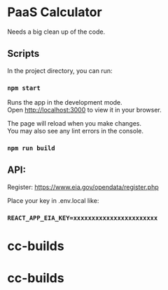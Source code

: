 # PaaS Calculator

Needs a big clean up of the code.

## Scripts

In the project directory, you can run:

### `npm start`

Runs the app in the development mode.\
Open [http://localhost:3000](http://localhost:3000) to view it in your browser.

The page will reload when you make changes.\
You may also see any lint errors in the console.

### `npm run build`

## API:

Register: https://www.eia.gov/opendata/register.php

Place your key in .env.local like:

### `REACT_APP_EIA_KEY=xxxxxxxxxxxxxxxxxxxxxxx`
# cc-builds
# cc-builds
